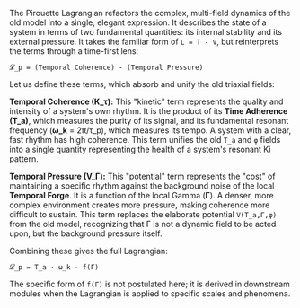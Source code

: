 The Pirouette Lagrangian refactors the complex, multi-field dynamics of the old model into a single, elegant expression. It describes the state of a system in terms of two fundamental quantities: its internal stability and its external pressure. It takes the familiar form of `L = T - V`, but reinterprets the terms through a time-first lens:

`𝓛_p = (Temporal Coherence) - (Temporal Pressure)`

Let us define these terms, which absorb and unify the old triaxial fields:

**Temporal Coherence (K_τ):** This "kinetic" term represents the quality and intensity of a system's own rhythm. It is the product of its **Time Adherence (T_a)**, which measures the purity of its signal, and its fundamental resonant frequency (**ω_k** = 2π/τ_p), which measures its tempo. A system with a clear, fast rhythm has high coherence. This term unifies the old `T_a` and `φ` fields into a single quantity representing the health of a system's resonant Ki pattern.

**Temporal Pressure (V_Γ):** This "potential" term represents the "cost" of maintaining a specific rhythm against the background noise of the local **Temporal Forge**. It is a function of the local Gamma (**Γ**). A denser, more complex environment creates more pressure, making coherence more difficult to sustain. This term replaces the elaborate potential `V(T_a,Γ,φ)` from the old model, recognizing that Γ is not a dynamic field to be acted upon, but the background pressure itself.

Combining these gives the full Lagrangian:

`𝓛_p = T_a ⋅ ω_k - f(Γ)`

The specific form of `f(Γ)` is not postulated here; it is derived in downstream modules when the Lagrangian is applied to specific scales and phenomena.